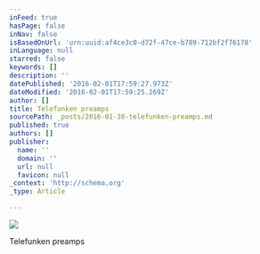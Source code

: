 ```yaml
---
inFeed: true
hasPage: false
inNav: false
isBasedOnUrl: 'urn:uuid:af4ce3c0-d72f-47ce-b789-712bf2f76178'
inLanguage: null
starred: false
keywords: []
description: ''
datePublished: '2016-02-01T17:59:27.973Z'
dateModified: '2016-02-01T17:59:25.269Z'
author: []
title: Telefunken preamps
sourcePath: _posts/2016-01-30-telefunken-preamps.md
published: true
authors: []
publisher:
  name: ''
  domain: ''
  url: null
  favicon: null
_context: 'http://schema.org'
_type: Article

---
```

![](https://s3-us-west-2.amazonaws.com/the-grid-img/p/6e230ae1d8a7229c12063a065b6e1315abe31e4e.png)

Telefunken preamps